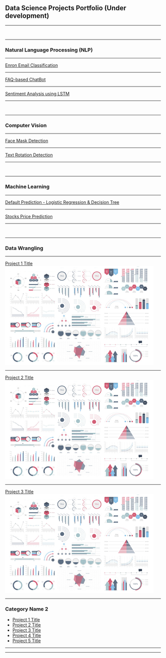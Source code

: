 ## Data Science Projects Portfolio (Under development)

---

<br>

---

### Natural Language Processing (NLP)
---

[Enron Email Classification](/sample_page)

---
[FAQ-based ChatBot](/sample_page)

---
[Sentiment Analysis using LSTM](/sample_page)

---

<br>

---

### Computer Vision
---
[Face Mask Detection](/sample_page)

---
[Text Rotation Detection](/sample_page)

---

<br>

---

### Machine Learning
---
[Default Prediction - Logistic Regression & Decision Tree](/sample_page)

---

[Stocks Price Prediction](/sample_page)

---

<br>

---

### Data Wrangling
---


[Project 1 Title](/sample_page)
<img src="images/dummy_thumbnail.jpg?raw=true"/>

---
[Project 2 Title](/pdf/sample_presentation.pdf)
<img src="images/dummy_thumbnail.jpg?raw=true"/>

---
[Project 3 Title](http://example.com/)
<img src="images/dummy_thumbnail.jpg?raw=true"/>

---

### Category Name 2

- [Project 1 Title](http://example.com/)
- [Project 2 Title](http://example.com/)
- [Project 3 Title](http://example.com/)
- [Project 4 Title](http://example.com/)
- [Project 5 Title](http://example.com/)

---




---
<!-- Remove above link if you don't want to attibute -->
